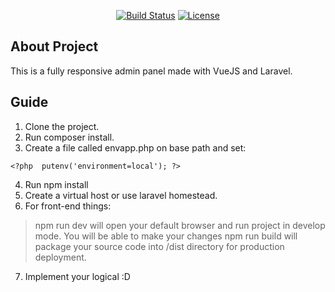 <p align="center">
<a href="https://travis-ci.org/laravel/framework"><img src="https://travis-ci.org/laravel/framework.svg" alt="Build Status"></a>
<a href="https://packagist.org/packages/laravel/framework"><img src="https://poser.pugx.org/laravel/framework/license.svg" alt="License"></a>
</p>

## About Project

This is a fully responsive admin panel made with VueJS and Laravel.

## Guide

1. Clone the project.
2. Run composer install.
3. Create a file called envapp.php on base path and set:

```
<?php  putenv('environment=local'); ?>
```

4. Run npm install
5. Create a virtual host or use laravel homestead.
6. For front-end things:

 > npm run dev will open your default browser and run project in develop mode. You will be able to make your changes
 > npm run build will package your source code into /dist directory for production deployment.

7. Implement your logical :D
